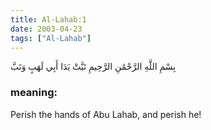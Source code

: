 ```yaml
---
title: Al-Lahab:1
date: 2003-04-23
tags: ["Al-Lahab"]
---
```

بِسْمِ اللَّهِ الرَّحْمَٰنِ الرَّحِيمِ تَبَّتْ يَدَا أَبِي لَهَبٍ وَتَبَّ
### meaning: 
Perish the hands of Abu Lahab, and perish he!
